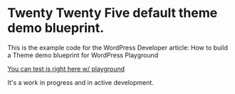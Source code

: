 # Twenty Twenty Five default theme demo blueprint. 

This is the example code for the WordPress Developer article: How to build a Theme demo blueprint for WordPress Playground

[You can test is right here w/ playground](https://playground.wordpress.net/?blueprint-url=https://raw.githubusercontent.com/wptrainingteam/tt5-demo-blueprint/main/blueprint.json)

It's a work in progress and in active development. 